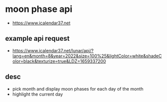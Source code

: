 # moon phase api
- https://www.icalendar37.net

##  example api request
-  https://www.icalendar37.net/lunar/api/?lang=en&month=8&year=2022&size=100%25&lightColor=white&shadeColor=black&texturize=true&LDZ=1659337200

## desc
- pick month and display moon phases for each day of the month
- highlight the current day

